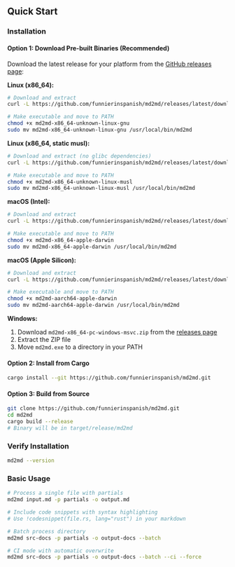 ## Quick Start

### Installation

#### Option 1: Download Pre-built Binaries (Recommended)

Download the latest release for your platform from the [GitHub releases page](https://github.com/funnierinspanish/md2md/releases):

**Linux (x86_64):**

```bash
# Download and extract
curl -L https://github.com/funnierinspanish/md2md/releases/latest/download/md2md-x86_64-unknown-linux-gnu.tar.gz | tar xz

# Make executable and move to PATH
chmod +x md2md-x86_64-unknown-linux-gnu
sudo mv md2md-x86_64-unknown-linux-gnu /usr/local/bin/md2md
```

**Linux (x86_64, static musl):**

```bash
# Download and extract (no glibc dependencies)
curl -L https://github.com/funnierinspanish/md2md/releases/latest/download/md2md-x86_64-unknown-linux-musl.tar.gz | tar xz

# Make executable and move to PATH
chmod +x md2md-x86_64-unknown-linux-musl
sudo mv md2md-x86_64-unknown-linux-musl /usr/local/bin/md2md
```

**macOS (Intel):**

```bash
# Download and extract
curl -L https://github.com/funnierinspanish/md2md/releases/latest/download/md2md-x86_64-apple-darwin.tar.gz | tar xz

# Make executable and move to PATH
chmod +x md2md-x86_64-apple-darwin
sudo mv md2md-x86_64-apple-darwin /usr/local/bin/md2md
```

**macOS (Apple Silicon):**

```bash
# Download and extract
curl -L https://github.com/funnierinspanish/md2md/releases/latest/download/md2md-aarch64-apple-darwin.tar.gz | tar xz

# Make executable and move to PATH
chmod +x md2md-aarch64-apple-darwin
sudo mv md2md-aarch64-apple-darwin /usr/local/bin/md2md
```

**Windows:**

1. Download `md2md-x86_64-pc-windows-msvc.zip` from the [releases page](https://github.com/funnierinspanish/md2md/releases)
2. Extract the ZIP file
3. Move `md2md.exe` to a directory in your PATH

#### Option 2: Install from Cargo

```bash
cargo install --git https://github.com/funnierinspanish/md2md.git
```

#### Option 3: Build from Source

```bash
git clone https://github.com/funnierinspanish/md2md.git
cd md2md
cargo build --release
# Binary will be in target/release/md2md
```

### Verify Installation

```bash
md2md --version
```

### Basic Usage

```bash
# Process a single file with partials
md2md input.md -p partials -o output.md

# Include code snippets with syntax highlighting
# Use !codesnippet(file.rs, lang="rust") in your markdown

# Batch process directory
md2md src-docs -p partials -o output-docs --batch

# CI mode with automatic overwrite
md2md src-docs -p partials -o output-docs --batch --ci --force
```
